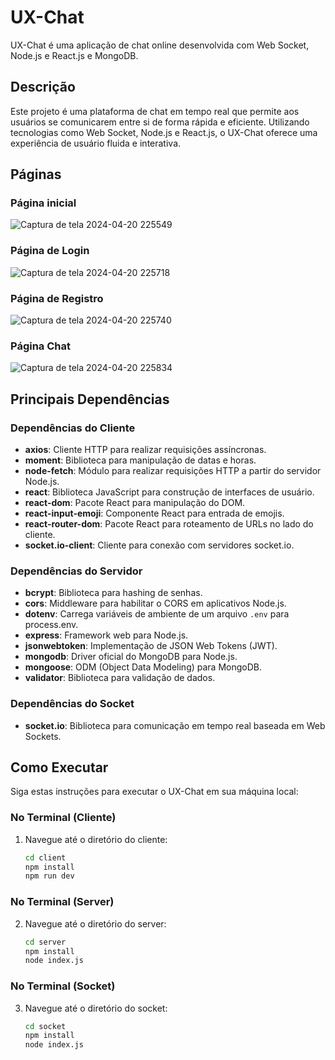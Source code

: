 # UX-Chat

UX-Chat é uma aplicação de chat online desenvolvida com Web Socket, Node.js e React.js e MongoDB.

## Descrição

Este projeto é uma plataforma de chat em tempo real que permite aos usuários se comunicarem entre si de forma rápida e eficiente. Utilizando tecnologias como Web Socket, Node.js e React.js, o UX-Chat oferece uma experiência de usuário fluida e interativa.

## Páginas

### Página inicial
![Captura de tela 2024-04-20 225549](https://github.com/Wendel-007/UX-Chat/assets/107087269/a92280fa-fa71-474d-a244-87833355fd5d)

### Página de Login
![Captura de tela 2024-04-20 225718](https://github.com/Wendel-007/UX-Chat/assets/107087269/2c639d46-e9ed-46a6-8c6e-2b670ae8864c)

### Página de Registro
![Captura de tela 2024-04-20 225740](https://github.com/Wendel-007/UX-Chat/assets/107087269/fbcc69dc-7630-4e76-83e6-ce1174dfe2bf)

### Página Chat
![Captura de tela 2024-04-20 225834](https://github.com/Wendel-007/UX-Chat/assets/107087269/48ab2776-23f8-43aa-abd5-929e34a8e608)

## Principais Dependências

### Dependências do Cliente

- **axios**: Cliente HTTP para realizar requisições assíncronas.
- **moment**: Biblioteca para manipulação de datas e horas.
- **node-fetch**: Módulo para realizar requisições HTTP a partir do servidor Node.js.
- **react**: Biblioteca JavaScript para construção de interfaces de usuário.
- **react-dom**: Pacote React para manipulação do DOM.
- **react-input-emoji**: Componente React para entrada de emojis.
- **react-router-dom**: Pacote React para roteamento de URLs no lado do cliente.
- **socket.io-client**: Cliente para conexão com servidores socket.io.

### Dependências do Servidor

- **bcrypt**: Biblioteca para hashing de senhas.
- **cors**: Middleware para habilitar o CORS em aplicativos Node.js.
- **dotenv**: Carrega variáveis de ambiente de um arquivo `.env` para process.env.
- **express**: Framework web para Node.js.
- **jsonwebtoken**: Implementação de JSON Web Tokens (JWT).
- **mongodb**: Driver oficial do MongoDB para Node.js.
- **mongoose**: ODM (Object Data Modeling) para MongoDB.
- **validator**: Biblioteca para validação de dados.

### Dependências do Socket

- **socket.io**: Biblioteca para comunicação em tempo real baseada em Web Sockets.

## Como Executar

Siga estas instruções para executar o UX-Chat em sua máquina local:

### No Terminal (Cliente)
1. Navegue até o diretório do cliente:
   ```bash
   cd client
   npm install
   npm run dev

### No Terminal (Server)
2. Navegue até o diretório do server:
   ```bash
   cd server
   npm install
   node index.js

### No Terminal (Socket)
3. Navegue até o diretório do socket:
   ```bash
   cd socket
   npm install
   node index.js
